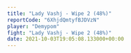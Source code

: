```yaml
---
title: "Lady Vashj - Wipe 2 (48%)"
reportCode: "6XhjdQmtyfBJDVzN"
player: "Demypom"
fight: "Lady Vashj - Wipe 2 (48%)"
date: 2021-10-03T19:05:08.133000+00:00
---
```

